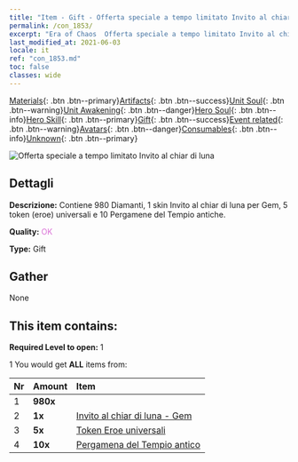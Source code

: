 ```yaml
---
title: "Item - Gift - Offerta speciale a tempo limitato Invito al chiar di luna"
permalink: /con_1853/
excerpt: "Era of Chaos  Offerta speciale a tempo limitato Invito al chiar di luna"
last_modified_at: 2021-06-03
locale: it
ref: "con_1853.md"
toc: false
classes: wide
---
```

 [Materials](/ItemsIT/){: .btn .btn--primary}[Artifacts](/ItemsIT/Artifacts/){: .btn .btn--success}[Unit Soul](/ItemsIT/UnitSoul/){: .btn .btn--warning}[Unit Awakening](/ItemsIT/UnitAwakening/){: .btn .btn--danger}[Hero Soul](/ItemsIT/HeroSoul/){: .btn .btn--info}[Hero Skill](/ItemsIT/HeroSkill/){: .btn .btn--primary}[Gift](/ItemsIT/Gift/){: .btn .btn--success}[Event related](/ItemsIT/Events/){: .btn .btn--warning}[Avatars](/ItemsIT/Avatars/){: .btn .btn--danger}[Consumables](/ItemsIT/Consumables/){: .btn .btn--info}[Unknown](/ItemsIT/Unknown/){: .btn .btn--primary}

 ![Offerta speciale a tempo limitato Invito al chiar di luna](/images/t/i_907476.png)

## Dettagli
 **Descrizione:** Contiene 980 Diamanti, 1 skin Invito al chiar di luna per Gem, 5 token (eroe) universali e 10 Pergamene del Tempio antiche.

 **Quality:** <span style="color: #DA70D6">OK</span>

 **Type:** Gift

## Gather

  None

## This item contains:

 **Required Level to open:** 1

 1 You would get **ALL** items  from:

  | Nr | Amount |     Item    |
  |:---|:-------|:------------|
  | 1 |  **980x** | <i class="fas fa-gem"/> |  | 
  | 2 |  **1x** | [Invito al chiar di luna - Gem](/ItemsIT/con_1048/) |  | 
  | 3 |  **5x** | [Token Eroe universali](/ItemsIT/her_358/) |  | 
  | 4 |  **10x** | [Pergamena del Tempio antico](/ItemsIT/con_697/) |  | 
